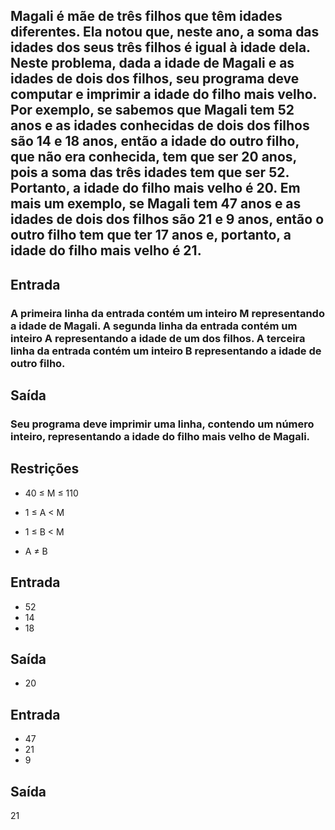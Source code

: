 ## Magali é mãe de três filhos que têm idades diferentes. Ela notou que, neste ano, a soma das idades dos seus três filhos é igual à idade dela. Neste problema, dada a idade de Magali e as idades de dois dos filhos, seu programa deve computar e imprimir a idade do filho mais velho. Por exemplo, se sabemos que Magali tem 52 anos e as idades conhecidas de dois dos filhos são 14 e 18 anos, então a idade do outro filho, que não era conhecida, tem que ser 20 anos, pois a soma das três idades tem que ser 52. Portanto, a idade do filho mais velho é 20. Em mais um exemplo, se Magali tem 47 anos e as idades de dois dos filhos são 21 e 9 anos, então o outro filho tem que ter 17 anos e, portanto, a idade do filho mais velho é 21.

## Entrada
### A primeira linha da entrada contém um inteiro M representando a idade de Magali. A segunda linha da entrada contém um inteiro A representando a idade de um dos filhos. A terceira linha da entrada contém um inteiro B representando a idade de outro filho.

## Saída
### Seu programa deve imprimir uma linha, contendo um número inteiro, representando a idade do filho mais velho de Magali.

## Restrições
- 40 ≤ M ≤ 110

- 1 ≤ A < M

- 1 ≤ B < M

- A ≠ B

 
## Entrada	    
- 52
- 14
- 18

## Saída
- 20

## Entrada
- 47
- 21
- 9

## Saída
21
